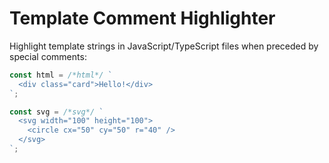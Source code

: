 # Template Comment Highlighter

Highlight template strings in JavaScript/TypeScript files when preceded by special comments:

```js
const html = /*html*/ `
  <div class="card">Hello!</div>
`;

const svg = /*svg*/ `
  <svg width="100" height="100">
    <circle cx="50" cy="50" r="40" />
  </svg>
`;
